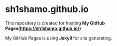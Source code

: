 # sh1shamo.github.io

This repository is created for hosting **My GitHub Pages(https://sh1shamo.github.io/)**

My GitHub Pages is using **Jekyll** for site generating.

